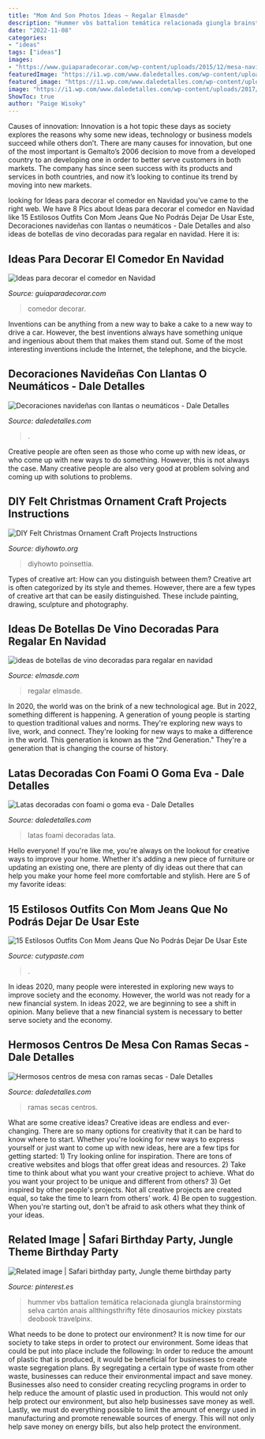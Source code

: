 ```yaml
---
title: "Mom And Son Photos Ideas ~ Regalar Elmasde"
description: "Hummer vbs battalion temática relacionada giungla brainstorming selva cartón anais allthingsthrifty fête dinosaurios mickey pixstats deobook travelpinx"
date: "2022-11-08"
categories:
- "ideas"
tags: ["ideas"]
images:
- "https://www.guiaparadecorar.com/wp-content/uploads/2015/12/mesa-navidad-deco-6.jpg"
featuredImage: "https://i1.wp.com/www.daledetalles.com/wp-content/uploads/2016/12/navidad-con-llantas4.jpg"
featured_image: "https://i1.wp.com/www.daledetalles.com/wp-content/uploads/2017/06/lata-decorada-con-fomi8.jpg"
image: "https://i1.wp.com/www.daledetalles.com/wp-content/uploads/2017/06/lata-decorada-con-fomi8.jpg"
ShowToc: true
author: "Paige Wisoky"
---
```



Causes of innovation:
Innovation is a hot topic these days as society explores the reasons why some new ideas, technology or business models succeed while others don’t. There are many causes for innovation, but one of the most important is Gemalto’s 2006 decision to move from a developed country to an developing one in order to better serve customers in both markets. The company has since seen success with its products and services in both countries, and now it’s looking to continue its trend by moving into new markets.

	

		
looking for Ideas para decorar el comedor en Navidad you've came to the right web. We have 8 Pics about Ideas para decorar el comedor en Navidad like 15 Estilosos Outfits Con Mom Jeans Que No Podrás Dejar De Usar Este, Decoraciones navideñas con llantas o neumáticos - Dale Detalles and also ideas de botellas de vino decoradas para regalar en navidad. Here it is:
		
    
## Ideas Para Decorar El Comedor En Navidad

<img loading=lazy src="https://www.guiaparadecorar.com/wp-content/uploads/2015/12/mesa-navidad-deco-6.jpg" onerror="this.onerror=null;this.src='https://tse2.mm.bing.net/th?id=OIP.XchUO6kiHecdXpBlHb6ZAwHaKn&amp;pid=15.1';" alt="Ideas para decorar el comedor en Navidad">

_Source: guiaparadecorar.com_

>comedor decorar. 

	

Inventions can be anything from a new way to bake a cake to a new way to drive a car. However, the best inventions always have something unique and ingenious about them that makes them stand out. Some of the most interesting inventions include the Internet, the telephone, and the bicycle.

    
## Decoraciones Navideñas Con Llantas O Neumáticos - Dale Detalles

<img loading=lazy src="https://i1.wp.com/www.daledetalles.com/wp-content/uploads/2016/12/navidad-con-llantas4.jpg" onerror="this.onerror=null;this.src='https://tse1.mm.bing.net/th?id=OIP.DqKEQigdc8sa0l1DoRoxkAHaJ4&amp;pid=15.1';" alt="Decoraciones navideñas con llantas o neumáticos - Dale Detalles">

_Source: daledetalles.com_

>. 

	

Creative people are often seen as those who come up with new ideas, or who come up with new ways to do something. However, this is not always the case. Many creative people are also very good at problem solving and coming up with solutions to problems.

    
## DIY Felt Christmas Ornament Craft Projects Instructions

<img loading=lazy src="https://www.diyhowto.org/wp-content/uploads/DIYHowto-DIY-Felt-Christmas-Ornament-Craft-Projects-Instructions-20.jpg" onerror="this.onerror=null;this.src='https://tse2.mm.bing.net/th?id=OIP.JdSjzkkuskSg7ck6n6izRQHaRJ&amp;pid=15.1';" alt="DIY Felt Christmas Ornament Craft Projects Instructions">

_Source: diyhowto.org_

>diyhowto poinsettia. 

	

Types of creative art: How can you distinguish between them?
Creative art is often categorized by its style and themes. However, there are a few types of creative art that can be easily distinguished. These include painting, drawing, sculpture and photography.

    
## Ideas De Botellas De Vino Decoradas Para Regalar En Navidad

<img loading=lazy src="http://elmasde.com/wp-content/uploads/2015/12/ideas-de-botellas-de-vino-decoradas-para-regalar-en-navidad-01.jpg" onerror="this.onerror=null;this.src='https://tse4.mm.bing.net/th?id=OIP.N-HCxjpC0ACh1A5OakGpRgHaKA&amp;pid=15.1';" alt="ideas de botellas de vino decoradas para regalar en navidad">

_Source: elmasde.com_

>regalar elmasde. 

	

In 2020, the world was on the brink of a new technological age. But in 2022, something different is happening. A generation of young people is starting to question traditional values and norms. They're exploring new ways to live, work, and connect. They're looking for new ways to make a difference in the world. This generation is known as the "2nd Generation." They're a generation that is changing the course of history.

    
## Latas Decoradas Con Foami O Goma Eva - Dale Detalles

<img loading=lazy src="https://i1.wp.com/www.daledetalles.com/wp-content/uploads/2017/06/lata-decorada-con-fomi8.jpg" onerror="this.onerror=null;this.src='https://tse4.mm.bing.net/th?id=OIP.9S2wr7InMmmd9CkkZupL6AHaNJ&amp;pid=15.1';" alt="Latas decoradas con foami o goma eva - Dale Detalles">

_Source: daledetalles.com_

>latas foami decoradas lata. 

	

Hello everyone! If you're like me, you're always on the lookout for creative ways to improve your home. Whether it's adding a new piece of furniture or updating an existing one, there are plenty of diy ideas out there that can help you make your home feel more comfortable and stylish. Here are 5 of my favorite ideas: 

    
## 15 Estilosos Outfits Con Mom Jeans Que No Podrás Dejar De Usar Este

<img loading=lazy src="https://www.cutypaste.com/wp-content/uploads/2019/06/mom-jean-outfits-for-winter-272686-1542377630837-main.500x0c.jpg" onerror="this.onerror=null;this.src='https://tse3.mm.bing.net/th?id=OIP.oJoRBl0YqM47NqQMyUYoYgHaLH&amp;pid=15.1';" alt="15 Estilosos Outfits Con Mom Jeans Que No Podrás Dejar De Usar Este">

_Source: cutypaste.com_

>. 

	

In ideas 2020, many people were interested in exploring new ways to improve society and the economy. However, the world was not ready for a new financial system. In ideas 2022, we are beginning to see a shift in opinion. Many believe that a new financial system is necessary to better serve society and the economy.

    
## Hermosos Centros De Mesa Con Ramas Secas - Dale Detalles

<img loading=lazy src="https://i1.wp.com/www.daledetalles.com/wp-content/uploads/2017/08/centro-de-mesa-con-ramas-secas24.jpg" onerror="this.onerror=null;this.src='https://tse2.mm.bing.net/th?id=OIP.MyolWnrFC8mxfokOgah2DQHaLH&amp;pid=15.1';" alt="Hermosos centros de mesa con ramas secas - Dale Detalles">

_Source: daledetalles.com_

>ramas secas centros. 

	

What are some creative ideas?
Creative ideas are endless and ever-changing. There are so many options for creativity that it can be hard to know where to start. Whether you're looking for new ways to express yourself or just want to come up with new ideas, here are a few tips for getting started: 1) Try looking online for inspiration. There are tons of creative websites and blogs that offer great ideas and resources. 2) Take time to think about what you want your creative project to achieve. What do you want your project to be unique and different from others? 3) Get inspired by other people's projects. Not all creative projects are created equal, so take the time to learn from others' work. 4) Be open to suggestion. When you're starting out, don't be afraid to ask others what they think of your ideas.

    
## Related Image | Safari Birthday Party, Jungle Theme Birthday Party

<img loading=lazy src="https://i.pinimg.com/736x/4b/f1/5c/4bf15c078bbcb6d588ebd60d3a954515.jpg" onerror="this.onerror=null;this.src='https://tse3.mm.bing.net/th?id=OIP.F7EHecaelyir-QoW6c9mCAAAAA&amp;pid=15.1';" alt="Related image | Safari birthday party, Jungle theme birthday party">

_Source: pinterest.es_

>hummer vbs battalion temática relacionada giungla brainstorming selva cartón anais allthingsthrifty fête dinosaurios mickey pixstats deobook travelpinx. 

	

What needs to be done to protect our environment?
It is now time for our society to take steps in order to protect our environment. Some ideas that could be put into place include the following:
In order to reduce the amount of plastic that is produced, it would be beneficial for businesses to create waste segregation plans. By segregating a certain type of waste from other waste, businesses can reduce their environmental impact and save money. Businesses also need to consider creating recycling programs in order to help reduce the amount of plastic used in production. This would not only help protect our environment, but also help businesses save money as well. Lastly, we must do everything possible to limit the amount of energy used in manufacturing and promote renewable sources of energy. This will not only help save money on energy bills, but also help protect the environment.


